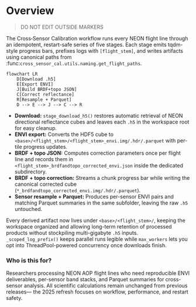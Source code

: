 # Overview

> DO NOT EDIT OUTSIDE MARKERS
<!-- FILLME:START -->
The Cross‑Sensor Calibration workflow runs every NEON flight line through an
idempotent, restart-safe series of five stages. Each stage emits tqdm-style
progress bars, prefixes logs with `[flight_stem]`, and writes artifacts using
canonical paths from :func:`cross_sensor_cal.utils.naming.get_flight_paths`.

```mermaid
flowchart LR
    D[Download .h5]
    E[Export ENVI]
    J[Build BRDF+topo JSON]
    C[Correct reflectance]
    R[Resample + Parquet]
    D --> E --> J --> C --> R
```

- **Download:** `stage_download_h5()` restores automatic retrieval of NEON
  directional reflectance cubes and leaves each `.h5` in the workspace root for
  easy cleanup.
- **ENVI export:** Converts the HDF5 cube to
  `<base>/<flight_stem>/<flight_stem>_envi.img/.hdr/.parquet` with per-tile
  progress updates.
- **BRDF + topo JSON:** Computes correction parameters once per flight line and
  records them in `<flight_stem>_brdfandtopo_corrected_envi.json` inside the
  dedicated subdirectory.
- **BRDF + topo correction:** Streams a chunk progress bar while writing the
  canonical corrected cube (`*_brdfandtopo_corrected_envi.img/.hdr/.parquet`).
- **Sensor resample + Parquet:** Produces per-sensor ENVI pairs and matching
  Parquet summaries in the same subfolder, leaving the raw `.h5` untouched.

Every derived artifact now lives under `<base>/<flight_stem>/`, keeping the
workspace organized and allowing long-term retention of processed products
without stockpiling multi-gigabyte `.h5` inputs. `_scoped_log_prefix()` keeps
parallel runs legible while `max_workers` lets you opt into ThreadPool-powered
concurrency once downloads finish.

### Who is this for?
Researchers processing NEON AOP flight lines who need reproducible ENVI
deliverables, per-sensor band stacks, and Parquet summaries for cross-sensor
analysis. All scientific calculations remain unchanged from previous releases—
the 2025 refresh focuses on workflow, performance, and restart safety.
<!-- FILLME:END -->
